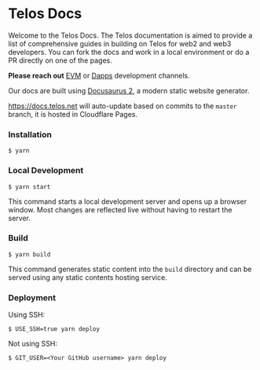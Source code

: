 # Telos Docs

Welcome to the Telos Docs. The Telos documentation is aimed to provide a list of comprehensive guides in building on Telos for web2 and web3 developers. You can fork the docs and work in a local environment or do a PR directly on one of the pages. 

**Please reach out** [EVM](https://t.me/TelosEVMDevs) or [Dapps](https://t.me/dappstelos) development channels. 



Our docs are built using [Docusaurus 2](https://docusaurus.io/), a modern static website generator.

https://docs.telos.net will auto-update based on commits to the `master` branch, it is hosted in Cloudflare Pages.

### Installation

```
$ yarn
```

### Local Development

```
$ yarn start
```

This command starts a local development server and opens up a browser window. Most changes are reflected live without having to restart the server.

### Build

```
$ yarn build
```

This command generates static content into the `build` directory and can be served using any static contents hosting service.

### Deployment

Using SSH:

```
$ USE_SSH=true yarn deploy
```

Not using SSH:

```
$ GIT_USER=<Your GitHub username> yarn deploy
```
